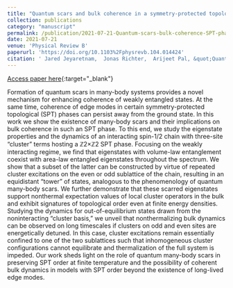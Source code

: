 ```yaml
---
title: "Quantum scars and bulk coherence in a symmetry-protected topological phase"
collection: publications
category: "manuscript"
permalink: /publication/2021-07-21-Quantum-scars-bulk-coherence-SPT-phase
date: 2021-07-21
venue: 'Physical Review B'
paperurl: 'https://doi.org/10.1103%2Fphysrevb.104.014424'
citation: ' Jared Jeyaretnam,  Jonas Richter,  Arijeet Pal, &quot;Quantum scars and bulk coherence in a symmetry-protected topological phase.&quot; Physical Review B, 2021.'
---
```

[Access paper here](https://doi.org/10.1103%2Fphysrevb.104.014424){:target="_blank"}

Formation of quantum scars in many-body systems provides a novel mechanism for enhancing coherence of weakly entangled states. At the same time, coherence of edge modes in certain symmetry-protected topological (SPT) phases can persist away from the ground state. In this work we show the existence of many-body scars and their implications on bulk coherence in such an SPT phase. To this end, we study the eigenstate properties and the dynamics of an interacting spin-1/2 chain with three-site “cluster” terms hosting a ℤ2×ℤ2 SPT phase. Focusing on the weakly interacting regime, we find that eigenstates with volume-law entanglement coexist with area-law entangled eigenstates throughout the spectrum. We show that a subset of the latter can be constructed by virtue of repeated cluster excitations on the even or odd sublattice of the chain, resulting in an equidistant “tower” of states, analogous to the phenomenology of quantum many-body scars. We further demonstrate that these scarred eigenstates support nonthermal expectation values of local cluster operators in the bulk and exhibit signatures of topological order even at finite energy densities. Studying the dynamics for out-of-equilibrium states drawn from the noninteracting “cluster basis,” we unveil that nonthermalizing bulk dynamics can be observed on long timescales if clusters on odd and even sites are energetically detuned. In this case, cluster excitations remain essentially confined to one of the two sublattices such that inhomogeneous cluster configurations cannot equilibrate and thermalization of the full system is impeded. Our work sheds light on the role of quantum many-body scars in preserving SPT order at finite temperature and the possibility of coherent bulk dynamics in models with SPT order beyond the existence of long-lived edge modes.
